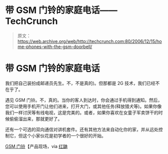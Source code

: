 # 带 GSM 门铃的家庭电话——TechCrunch

> 原文：<https://web.archive.org/web/http://techcrunch.com:80/2006/12/15/home-phones-with-the-gsm-doorbell/>

# 带 GSM 门铃的家庭电话

我们把自己装扮成邮递员先生。不，不是真的)。但那都是 2G 技术，我们已经不在乎了。

遇见 GSM 门铃。不，真的。当你的客人到达时，你会通过手机得到通知。然后，您可以使用手机开门让他们进来，打开大门，或其他任务(释放猎犬等)。如果你像我们一样讨厌等有线电视，这是完美的。或者，如果你喜欢在女童子军卖饼干的时候偷偷溜出来，那就更好了。

还有一个可选的双向通信对讲机套件。还有其他方法来自动化你的家，并从远处控制它，但这个小家伙花是初学者的一个很好的开始。

[GSM 门铃](https://web.archive.org/web/20210416231702/http://www.gsmdoorbell.com/)【产品现场，via [红鼬](https://web.archive.org/web/20210416231702/http://www.redferret.net/?p=8020)